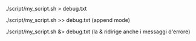 ./script/my_script.sh > debug.txt

./script/my_script.sh >> debug.txt (append mode)

./script/my_script.sh &> debug.txt (la & ridirige anche i messaggi d'errore)
